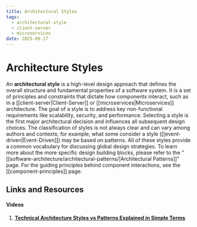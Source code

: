 ```yaml
---
title: Architectural Styles
tags:
  - architectural-style
  - client-server
  - microservices
date: 2025-09-17
---
```


# Architecture Styles

An **architectural style** is a high-level design approach that defines the overall structure and fundamental properties of a software system. It is a set of principles and constraints that dictate how components interact, such as in a [[client-server|Client-Server]] or [[microservices|Microservices]] architecture. The goal of a style is to address key non-functional requirements like scalability, security, and performance. Selecting a style is the first major architectural decision and influences all subsequent design choices. The classification of styles is not always clear and can vary among authors and contexts; for example, what some consider a style ([[event-driven|Event-Driven]]) may be based on patterns. All of these styles provide a common vocabulary for discussing global design strategies. To learn more about the more specific design building blocks, please refer to the "[[software-architecture/architectural-patterns/|Architectural Patterns]]" page. For the guiding principles behind component interactions, see the [[component-principles]] page.

## Links and Resources

#### Videos

1. **[Technical Architecture Styles vs Patterns Explained in Simple Terms](https://www.youtube.com/watch?v=5FbDO8bHEko)**
